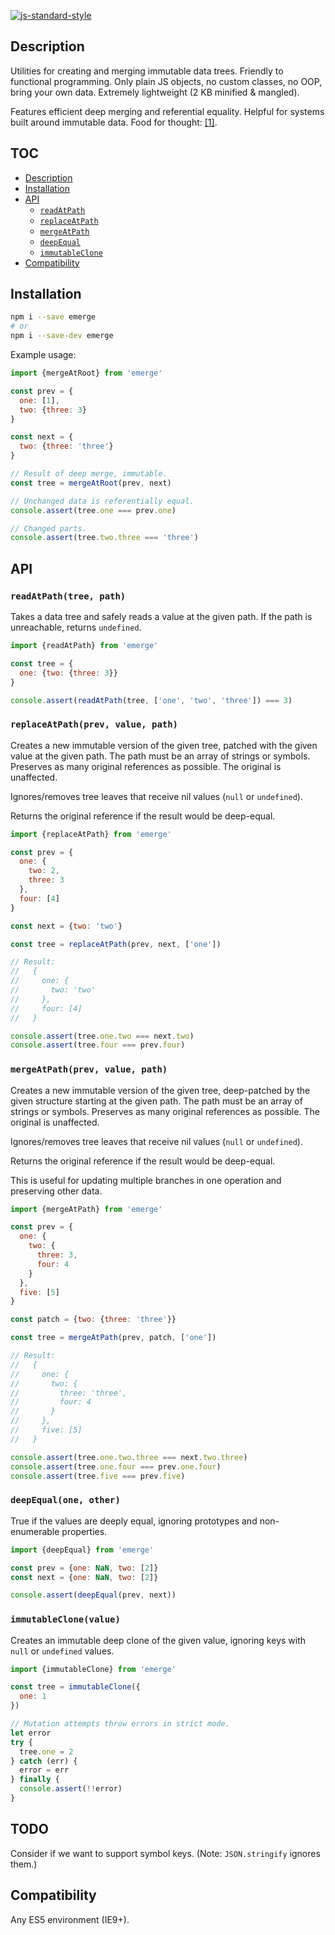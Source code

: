 [![js-standard-style](https://img.shields.io/badge/code%20style-standard-brightgreen.svg?style=flat)](http://standardjs.com)

## Description

Utilities for creating and merging immutable data trees. Friendly to functional
programming. Only plain JS objects, no custom classes, no OOP, bring your own
data. Extremely lightweight (2 KB minified & mangled).

Features efficient deep merging and referential equality. Helpful for systems
built around immutable data. Food for thought:
[[1]](https://github.com/matthiasn/talk-transcripts/blob/master/Hickey_Rich/AreWeThereYet.md).

## TOC

* [Description](#description)
* [Installation](#installation)
* [API](#api)
  * [`readAtPath`](#readatpathtree-path)
  * [`replaceAtPath`](#replaceatpathprev-value-path)
  * [`mergeAtPath`](#mergeatpathprev-value-path)
  * [`deepEqual`](#deepequalone-other)
  * [`immutableClone`](#immutableclonevalue)
* [Compatibility](#compatibility)

## Installation

```sh
npm i --save emerge
# or
npm i --save-dev emerge
```

Example usage:

```javascript
import {mergeAtRoot} from 'emerge'

const prev = {
  one: [1],
  two: {three: 3}
}

const next = {
  two: {three: 'three'}
}

// Result of deep merge, immutable.
const tree = mergeAtRoot(prev, next)

// Unchanged data is referentially equal.
console.assert(tree.one === prev.one)

// Changed parts.
console.assert(tree.two.three === 'three')
```

## API

### `readAtPath(tree, path)`

Takes a data tree and safely reads a value at the given path. If the path is
unreachable, returns `undefined`.

```javascript
import {readAtPath} from 'emerge'

const tree = {
  one: {two: {three: 3}}
}

console.assert(readAtPath(tree, ['one', 'two', 'three']) === 3)
```

### `replaceAtPath(prev, value, path)`

Creates a new immutable version of the given tree, patched with the given value
at the given path. The path must be an array of strings or symbols. Preserves as
many original references as possible. The original is unaffected.

Ignores/removes tree leaves that receive nil values (`null` or `undefined`).

Returns the original reference if the result would be deep-equal.

```javascript
import {replaceAtPath} from 'emerge'

const prev = {
  one: {
    two: 2,
    three: 3
  },
  four: [4]
}

const next = {two: 'two'}

const tree = replaceAtPath(prev, next, ['one'])

// Result:
//   {
//     one: {
//       two: 'two'
//     },
//     four: [4]
//   }

console.assert(tree.one.two === next.two)
console.assert(tree.four === prev.four)
```

### `mergeAtPath(prev, value, path)`

Creates a new immutable version of the given tree, deep-patched by the given
structure starting at the given path. The path must be an array of strings or
symbols. Preserves as many original references as possible. The original is
unaffected.

Ignores/removes tree leaves that receive nil values (`null` or `undefined`).

Returns the original reference if the result would be deep-equal.

This is useful for updating multiple branches in one operation and preserving
other data.

```javascript
import {mergeAtPath} from 'emerge'

const prev = {
  one: {
    two: {
      three: 3,
      four: 4
    }
  },
  five: [5]
}

const patch = {two: {three: 'three'}}

const tree = mergeAtPath(prev, patch, ['one'])

// Result:
//   {
//     one: {
//       two: {
//         three: 'three',
//         four: 4
//       }
//     },
//     five: [5]
//   }

console.assert(tree.one.two.three === next.two.three)
console.assert(tree.one.four === prev.one.four)
console.assert(tree.five === prev.five)
```

### `deepEqual(one, other)`

True if the values are deeply equal, ignoring prototypes and non-enumerable
properties.

```javascript
import {deepEqual} from 'emerge'

const prev = {one: NaN, two: [2]}
const next = {one: NaN, two: [2]}

console.assert(deepEqual(prev, next))
```

### `immutableClone(value)`

Creates an immutable deep clone of the given value, ignoring keys with `null` or
`undefined` values.

```javascript
import {immutableClone} from 'emerge'

const tree = immutableClone({
  one: 1
})

// Mutation attempts throw errors in strict mode.
let error
try {
  tree.one = 2
} catch (err) {
  error = err
} finally {
  console.assert(!!error)
}
```

## TODO

Consider if we want to support symbol keys. (Note: `JSON.stringify` ignores them.)

## Compatibility

Any ES5 environment (IE9+).
